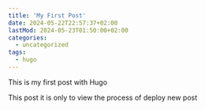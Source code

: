 ```yaml
---
title: 'My First Post'
date: 2024-05-22T22:57:37+02:00
lastMod: 2024-05-23T01:50:00+02:00
categories:
  - uncategorized
tags:
  - hugo
---
```

This is my first post with Hugo

<!--more-->
This post it is only to view the process of deploy new post
